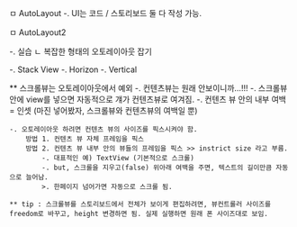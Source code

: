 
ㅁ AutoLayout
-. UI는 코드 / 스토리보드 둘 다 작성 가능.

ㅁ AutoLayout2

-. 실습
    ㄴ 복잡한 형태의 오토레이아웃 잡기

-. Stack View
    -. Horizon
    -. Vertical

** 스크롤뷰는 오토레이아웃에서 예외
    -. 컨텐츠뷰는 원래 안보이니까…!!!
    -. 스크롤뷰 안에 view를 넣으면 자동적으로 걔가 컨텐츠뷰로 여겨짐.
    -. 컨텐츠 뷰 안의 내부 여백 = 인셋 (마진 넣어봤자, 스크롤뷰와 컨텐츠뷰의 여백일 뿐)

    -. 오토레이아웃 하려면 컨텐츠 뷰의 사이즈를 픽스시켜야 함.
        방법 1. 컨텐츠 뷰 자체 프레임을 픽스
        방법 2. 컨텐츠 뷰 내부 안의 뷰들의 프레임을 픽스 >> instrict size 라고 부름.
            -. 대표적인 예) TextView (기본적으로 스크롤)
            -. but, 스크롤을 지우고(false) 위아래 여백을 주면, 텍스트의 길이만큼 자동으로 늘어남.
            >. 한페이지 넘어가면 자동으로 스크롤 됨.

    ** tip : 스크롤뷰를 스토리보드에서 전체가 보이게 편집하려면, 뷰컨트롤러 사이즈를 freedom로 바꾸고, height 변경하면 됨. 실제 실행하면 원래 폰 사이즈대로 보임.